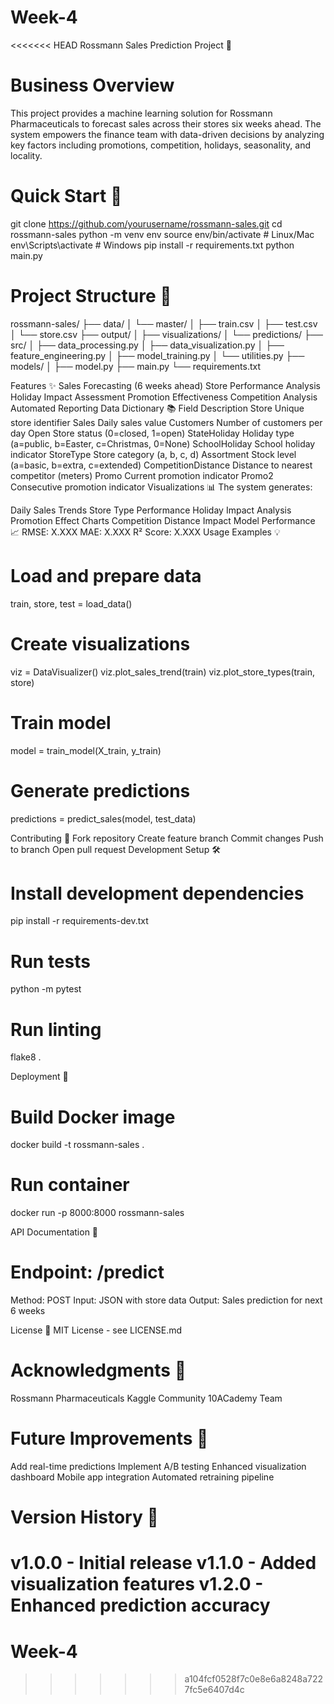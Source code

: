 # Week-4
<<<<<<< HEAD
Rossmann Sales Prediction Project 🚀

# Business Overview
This project provides a machine learning solution for Rossmann Pharmaceuticals to forecast sales across their stores six weeks ahead. The system empowers the finance team with data-driven decisions by analyzing key factors including promotions, competition, holidays, seasonality, and locality.

# Quick Start 🎯
git clone https://github.com/yourusername/rossmann-sales.git
cd rossmann-sales
python -m venv env
source env/bin/activate  # Linux/Mac
env\Scripts\activate     # Windows
pip install -r requirements.txt
python main.py

# Project Structure 📁
rossmann-sales/
├── data/
│   └── master/
│       ├── train.csv
│       ├── test.csv
│       └── store.csv
├── output/
│   ├── visualizations/
│   └── predictions/
├── src/
│   ├── data_processing.py
│   ├── data_visualization.py
│   ├── feature_engineering.py
│   ├── model_training.py
│   └── utilities.py
├── models/
│   ├── model.py
├── main.py
└── requirements.txt

Features ✨
Sales Forecasting (6 weeks ahead)
Store Performance Analysis
Holiday Impact Assessment
Promotion Effectiveness
Competition Analysis
Automated Reporting
Data Dictionary 📚
Field	Description
Store	Unique store identifier
Sales	Daily sales value
Customers	Number of customers per day
Open	Store status (0=closed, 1=open)
StateHoliday	Holiday type (a=public, b=Easter, c=Christmas, 0=None)
SchoolHoliday	School holiday indicator
StoreType	Store category (a, b, c, d)
Assortment	Stock level (a=basic, b=extra, c=extended)
CompetitionDistance	Distance to nearest competitor (meters)
Promo	Current promotion indicator
Promo2	Consecutive promotion indicator
Visualizations 📊
The system generates:

Daily Sales Trends
Store Type Performance
Holiday Impact Analysis
Promotion Effect Charts
Competition Distance Impact
Model Performance 📈
RMSE: X.XXX
MAE: X.XXX
R² Score: X.XXX
Usage Examples 💡
# Load and prepare data
train, store, test = load_data()

# Create visualizations
viz = DataVisualizer()
viz.plot_sales_trend(train)
viz.plot_store_types(train, store)

# Train model
model = train_model(X_train, y_train)

# Generate predictions
predictions = predict_sales(model, test_data)

Contributing 🤝
Fork repository
Create feature branch
Commit changes
Push to branch
Open pull request
Development Setup 🛠️
# Install development dependencies
pip install -r requirements-dev.txt

# Run tests
python -m pytest

# Run linting
flake8 .

Deployment 🚀
# Build Docker image
docker build -t rossmann-sales .

# Run container
docker run -p 8000:8000 rossmann-sales

API Documentation 📝
# Endpoint: /predict
Method: POST
Input: JSON with store data
Output: Sales prediction for next 6 weeks

License 📄
MIT License - see LICENSE.md


# Acknowledgments 🙏

Rossmann Pharmaceuticals
Kaggle Community
10ACademy Team

# Future Improvements 🔮

Add real-time predictions
Implement A/B testing
Enhanced visualization dashboard
Mobile app integration
Automated retraining pipeline

# Version History 📌
v1.0.0 - Initial release
v1.1.0 - Added visualization features
v1.2.0 - Enhanced prediction accuracy
=======
# Week-4
>>>>>>> a104fcf0528f7c0e8e6a8248a7227fc5e6407d4c
